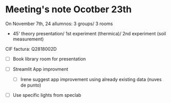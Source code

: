 # Meeting's note Ocotber 23th

On November 7th, 24 allumnos: 3 groups/ 3 rooms
- 45' theory presentation/ 1st experiment (thermica)/ 2nd experiment (soil measurement)

CIF factura: Q2818002D

- [ ] Book library room for presentation
- [ ] Streamlit App improvment 
  - [ ] Irene suggest app improvement using already existing data (nuves de punto)
- [ ] Use specific lights from speclab

